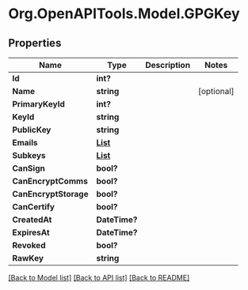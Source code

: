 # Org.OpenAPITools.Model.GPGKey

## Properties

Name | Type | Description | Notes
------------ | ------------- | ------------- | -------------
**Id** | **int?** |  | 
**Name** | **string** |  | [optional] 
**PrimaryKeyId** | **int?** |  | 
**KeyId** | **string** |  | 
**PublicKey** | **string** |  | 
**Emails** | [**List<GPGKeyEmailsInner>**](GPGKeyEmailsInner.md) |  | 
**Subkeys** | [**List<GPGKeySubkeysInner>**](GPGKeySubkeysInner.md) |  | 
**CanSign** | **bool?** |  | 
**CanEncryptComms** | **bool?** |  | 
**CanEncryptStorage** | **bool?** |  | 
**CanCertify** | **bool?** |  | 
**CreatedAt** | **DateTime?** |  | 
**ExpiresAt** | **DateTime?** |  | 
**Revoked** | **bool?** |  | 
**RawKey** | **string** |  | 

[[Back to Model list]](../README.md#documentation-for-models) [[Back to API list]](../README.md#documentation-for-api-endpoints) [[Back to README]](../README.md)

